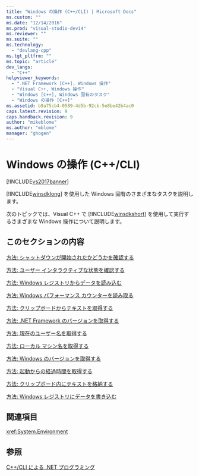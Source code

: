 ```yaml
---
title: "Windows の操作 (C++/CLI) | Microsoft Docs"
ms.custom: ""
ms.date: "12/14/2016"
ms.prod: "visual-studio-dev14"
ms.reviewer: ""
ms.suite: ""
ms.technology: 
  - "devlang-cpp"
ms.tgt_pltfrm: ""
ms.topic: "article"
dev_langs: 
  - "C++"
helpviewer_keywords: 
  - ".NET Framework [C++], Windows 操作"
  - "Visual C++, Windows 操作"
  - "Windows [C++], Windows 固有のタスク"
  - "Windows の操作 [C++]"
ms.assetid: b9a75cb4-0589-4d5b-92cb-5e8be42b4ac0
caps.latest.revision: 9
caps.handback.revision: 9
author: "mikeblome"
ms.author: "mblome"
manager: "ghogen"
---
```

# Windows の操作 (C++/CLI)
[!INCLUDE[vs2017banner](../assembler/inline/includes/vs2017banner.md)]

[!INCLUDE[winsdklong](../dotnet/includes/winsdklong_md.md)] を使用した Windows 固有のさまざまなタスクを説明します。  
  
 次のトピックでは、Visual C\+\+ で [!INCLUDE[winsdkshort](../atl/reference/includes/winsdkshort_md.md)] を使用して実行するさまざまな Windows 操作について説明します。  
  
## このセクションの内容  
 [方法: シャットダウンが開始されたかどうかを確認する](../dotnet/how-to-determine-if-shutdown-has-started-cpp-cli.md)  
  
 [方法: ユーザー インタラクティブな状態を確認する](../dotnet/how-to-determine-the-user-interactive-state-cpp-cli.md)  
  
 [方法: Windows レジストリからデータを読み込む](../dotnet/how-to-read-data-from-the-windows-registry-cpp-cli.md)  
  
 [方法: Windows パフォーマンス カウンターを読み取る](../dotnet/how-to-read-windows-performance-counters-cpp-cli.md)  
  
 [方法: クリップボードからテキストを取得する](../Topic/How%20to:%20Retrieve%20Text%20from%20the%20Clipboard%20\(C++-CLI\).md)  
  
 [方法: .NET Framework のバージョンを取得する](../dotnet/how-to-retrieve-the-dotnet-framework-version-cpp-cli.md)  
  
 [方法: 現在のユーザー名を取得する](../Topic/How%20to:%20Retrieve%20the%20Current%20Username%20\(C++-CLI\).md)  
  
 [方法: ローカル マシン名を取得する](../dotnet/how-to-retrieve-the-local-machine-name-cpp-cli.md)  
  
 [方法: Windows のバージョンを取得する](../dotnet/how-to-retrieve-the-windows-version-cpp-cli.md)  
  
 [方法: 起動からの経過時間を取得する](../dotnet/how-to-retrieve-time-elapsed-since-startup-cpp-cli.md)  
  
 [方法: クリップボード内にテキストを格納する](../dotnet/how-to-store-text-in-the-clipboard-cpp-cli.md)  
  
 [方法: Windows レジストリにデータを書き込む](../dotnet/how-to-write-data-to-the-windows-registry-cpp-cli.md)  
  
## 関連項目  
 <xref:System.Environment>  
  
## 参照  
 [C\+\+\/CLI による .NET プログラミング](../dotnet/dotnet-programming-with-cpp-cli-visual-cpp.md)